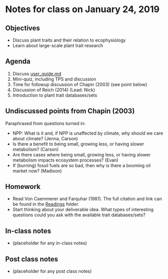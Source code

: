 # Notes for class on January 24, 2019

## Objectives
* Discuss plant traits and their relation to ecophysiology
* Learn about large-scale plant trait research

## Agenda
1. Discuss [user_guide.md](../user_guide.md)
2. Mini-quiz, including TPS and discussion
3. Time for followup discussion of Chapin (2003) (see point below)
4. Discussion of Reich (2014) (Lead: Nick)
5. Introduction to plant trait databases/sets

## Undiscussed points from Chapin (2003)
Paraphrased from questions turned in:
- NPP: What is it and, if NPP is unaffected by climate, 
why should we care about climate? (Jenna, Carson)
- Is there a benefit to being small, growing less, 
or having slower metabolism? (Carson)
- Are there cases where being small, growing less, 
or having slower metabolism impacts ecosystem processes? (Evan)
- If (burning) fossil fuels are so bad, 
then why is there a booming oil market now? (Madison)

## Homework
* Read Von Caemmerer and Farquhar (1981). The full citation and link can be found in the 
[Readings](../Readings) folder.
* Start thinking about your deliverable idea. 
What types of interesting questions could you ask with the available trait databases/sets?

## In-class notes
* (placeholder for any in-class notes)

## Post class notes
* (placeholder for any post class notes)